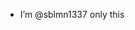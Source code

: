- I’m @sblmn1337 only this
<!---
sblmn1337/sblmn1337 is a ✨ special ✨ repository because its `README.md` (this file) appears on your GitHub profile.
You can click the Preview link to take a look at your changes.
--->
